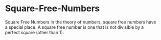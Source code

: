 # Square-Free-Numbers
Square Free Numbers In the theory of numbers, square free numbers have a special place.  A square free number is one that is not divisible by a perfect square (other than 1).
